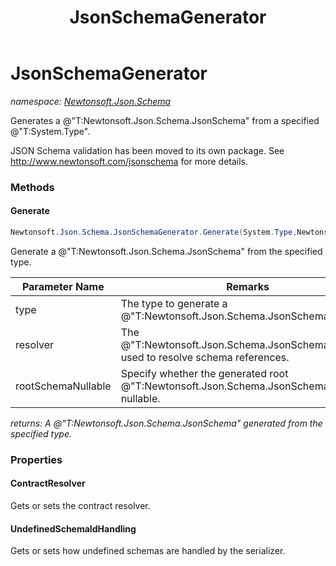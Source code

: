﻿---
title: JsonSchemaGenerator
---

# JsonSchemaGenerator
_namespace: [Newtonsoft.Json.Schema](N-Newtonsoft.Json.Schema.html)_

Generates a @"T:Newtonsoft.Json.Schema.JsonSchema" from a specified @"T:System.Type".
 
 JSON Schema validation has been moved to its own package. See http://www.newtonsoft.com/jsonschema for more details.



### Methods

#### Generate
```csharp
Newtonsoft.Json.Schema.JsonSchemaGenerator.Generate(System.Type,Newtonsoft.Json.Schema.JsonSchemaResolver,System.Boolean)
```
Generate a @"T:Newtonsoft.Json.Schema.JsonSchema" from the specified type.

|Parameter Name|Remarks|
|--------------|-------|
|type|The type to generate a @"T:Newtonsoft.Json.Schema.JsonSchema" from.|
|resolver|The @"T:Newtonsoft.Json.Schema.JsonSchemaResolver" used to resolve schema references.|
|rootSchemaNullable|Specify whether the generated root @"T:Newtonsoft.Json.Schema.JsonSchema" will be nullable.|

_returns: A @"T:Newtonsoft.Json.Schema.JsonSchema" generated from the specified type._


### Properties

#### ContractResolver
Gets or sets the contract resolver.
#### UndefinedSchemaIdHandling
Gets or sets how undefined schemas are handled by the serializer.
